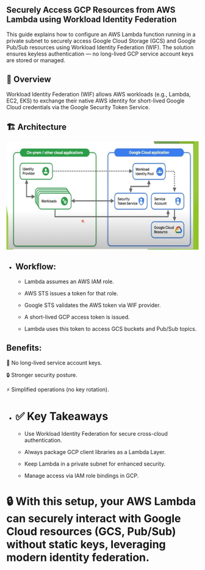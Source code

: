 ## Securely Access GCP Resources from AWS Lambda using Workload Identity Federation

This guide explains how to configure an AWS Lambda function running in a private subnet to securely access Google Cloud Storage (GCS) and Google Pub/Sub resources using Workload Identity Federation (WIF).
The solution ensures keyless authentication — no long-lived GCP service account keys are stored or managed.

## 🚀 Overview

Workload Identity Federation (WIF) allows AWS workloads (e.g., Lambda, EC2, EKS) to exchange their native AWS identity for short-lived Google Cloud credentials via the Google Security Token Service.

## 🏗️ Architecture

![Architecture Diagram](architecture-diagram/wif.jpg)


- ## Workflow:

    - Lambda assumes an AWS IAM role.

    - AWS STS issues a token for that role.

    - Google STS validates the AWS token via WIF provider.

    - A short-lived GCP access token is issued.

    - Lambda uses this token to access GCS buckets and Pub/Sub topics.

## Benefits:

🔑 No long-lived service account keys.

🔒 Stronger security posture.

⚡ Simplified operations (no key rotation).


* # ✅ Key Takeaways

    * Use Workload Identity Federation for secure cross-cloud authentication.

    * Always package GCP client libraries as a Lambda Layer.

    * Keep Lambda in a private subnet for enhanced security.

    * Manage access via IAM role bindings in GCP.

# 🔒 With this setup, your AWS Lambda can securely interact with Google Cloud resources (GCS, Pub/Sub) without static keys, leveraging modern identity federation.
